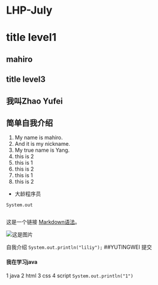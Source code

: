 # LHP-July

# title level1
## mahiro
## title level3
## 我叫Zhao Yufei
## 简单自我介绍



1. My name is mahiro.
1. And it is my nickname.
1. My true name is Yang.
1. this is 2
1. this is 1
1. this is 2
1. this is 1
1. this is 2

- 大龄程序员

```
System.out
    
```

这是一个链接 [Markdown语法](https://markdown.com.cn)。

![这是图片](/assets/img/philly-magic-garden.jpg "Magic Gardens")



自我介绍
```System.out.println("liliy");```
##YUTINGWEI 提交
#### 我在学习java
1 java
	2 html
	3 css
4 script
``
System.out.println("1")
``
